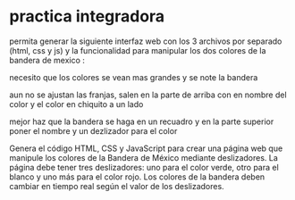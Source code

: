# practica integradora 
permita generar la siguiente interfaz web con los 3 archivos por separado (html, css y js) y la funcionalidad para manipular los dos colores de la bandera de mexico : 

necesito que los colores se vean mas grandes y se note la bandera

aun no se ajustan las franjas, salen en la parte de arriba con en nombre del color y el color en chiquito a un lado

mejor haz que la bandera se haga en un recuadro y en la parte superior poner el nombre y un dezlizador para el color

Genera el código HTML, CSS y JavaScript para crear una página web que manipule los colores de la Bandera de México mediante deslizadores. La página debe tener tres deslizadores: uno para el color verde, otro para el blanco y uno más para el color rojo. Los colores de la bandera deben cambiar en tiempo real según el valor de los deslizadores.
